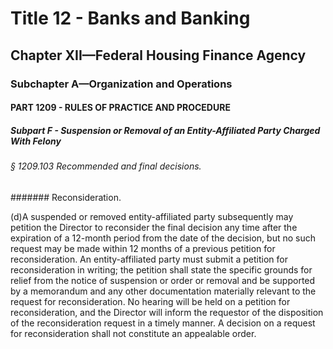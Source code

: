 
# Title 12 - Banks and Banking
## Chapter XII—Federal Housing Finance Agency
### Subchapter A—Organization and Operations
#### PART 1209 - RULES OF PRACTICE AND PROCEDURE
##### Subpart F - Suspension or Removal of an Entity-Affiliated Party Charged With Felony
###### § 1209.103 Recommended and final decisions.
####### Reconsideration.

(d)A suspended or removed entity-affiliated party subsequently may petition the Director to reconsider the final decision any time after the expiration of a 12-month period from the date of the decision, but no such request may be made within 12 months of a previous petition for reconsideration. An entity-affiliated party must submit a petition for reconsideration in writing; the petition shall state the specific grounds for relief from the notice of suspension or order or removal and be supported by a memorandum and any other documentation materially relevant to the request for reconsideration. No hearing will be held on a petition for reconsideration, and the Director will inform the requestor of the disposition of the reconsideration request in a timely manner. A decision on a request for reconsideration shall not constitute an appealable order.

